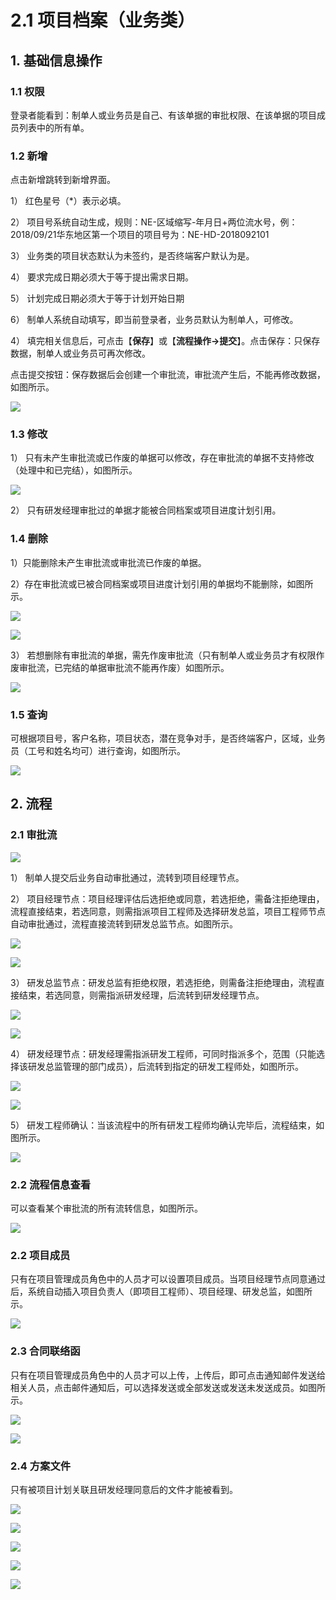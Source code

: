 # 2.1 项目档案（业务类）

## 1. 基础信息操作

### 1.1  权限

登录者能看到：制单人或业务员是自己、有该单据的审批权限、在该单据的项目成员列表中的所有单。

### 1.2   新增

点击新增跳转到新增界面。

1） 红色星号（\*）表示必填。

2） 项目号系统自动生成，规则：NE-区域缩写-年月日+两位流水号，例：2018/09/21华东地区第一个项目的项目号为：NE-HD-2018092101

3） 业务类的项目状态默认为未签约，是否终端客户默认为是。

4） 要求完成日期必须大于等于提出需求日期。

5） 计划完成日期必须大于等于计划开始日期

6） 制单人系统自动填写，即当前登录者，业务员默认为制单人，可修改。

4）  填完相关信息后，可点击【**保存**】或【**流程操作-&gt;提交**】。点击保存：只保存数据，制单人或业务员可再次修改。

点击提交按钮：保存数据后会创建一个审批流，审批流产生后，不能再修改数据，如图所示。

![](../.gitbook/assets/image%20%2887%29.png)

### 1.3   修改

1） 只有未产生审批流或已作废的单据可以修改，存在审批流的单据不支持修改（处理中和已完结），如图所示。

![](../.gitbook/assets/image%20%2877%29.png)

2）只有研发经理审批过的单据才能被合同档案或项目进度计划引用。

### 1.4 删除

1）只能删除未产生审批流或审批流已作废的单据。

2）存在审批流或已被合同档案或项目进度计划引用的单据均不能删除，如图所示。

![](../.gitbook/assets/image%20%2815%29.png)

![](../.gitbook/assets/image%20%2811%29.png)

3）若想删除有审批流的单据，需先作废审批流（只有制单人或业务员才有权限作废审批流，已完结的单据审批流不能再作废）如图所示。

![](../.gitbook/assets/image%20%2841%29.png)

### 1.5   查询

可根据项目号，客户名称，项目状态，潜在竞争对手，是否终端客户，区域，业务员（工号和姓名均可）进行查询，如图所示。

![](../.gitbook/assets/image%20%2822%29.png)

## 2. 流程

### 2.1  审批流

![](../.gitbook/assets/image%20%286%29.png)



1）  制单人提交后业务自动审批通过，流转到项目经理节点。 

2） 项目经理节点：项目经理评估后选拒绝或同意，若选拒绝，需备注拒绝理由，流程直接结束，若选同意，则需指派项目工程师及选择研发总监，项目工程师节点自动审批通过，流程直接流转到研发总监节点。如图所示。

![](../.gitbook/assets/image%20%283%29.png)

![](../.gitbook/assets/image%20%2847%29.png)

3）  研发总监节点：研发总监有拒绝权限，若选拒绝，则需备注拒绝理由，流程直接结束，若选同意，则需指派研发经理，后流转到研发经理节点。

![](../.gitbook/assets/image%20%281%29.png)

![](../.gitbook/assets/image%20%2880%29.png)

4）  研发经理节点：研发经理需指派研发工程师，可同时指派多个，范围（只能选择该研发总监管理的部门成员），后流转到指定的研发工程师处，如图所示。

![](../.gitbook/assets/image%20%2840%29.png)

![](../.gitbook/assets/image%20%2895%29.png)

5） 研发工程师确认：当该流程中的所有研发工程师均确认完毕后，流程结束，如图所示。

![](../.gitbook/assets/image%20%2860%29.png)

### 2.2 流程信息查看

可以查看某个审批流的所有流转信息，如图所示。

![](../.gitbook/assets/image%20%2845%29.png)

### 2.2   项目成员

只有在项目管理成员角色中的人员才可以设置项目成员。当项目经理节点同意通过后，系统自动插入项目负责人（即项目工程师）、项目经理、研发总监，如图所示。

![](../.gitbook/assets/image%20%2870%29.png)



### 2.3   合同联络函

只有在项目管理成员角色中的人员才可以上传，上传后，即可点击通知邮件发送给相关人员，点击邮件通知后，可以选择发送或全部发送或发送未发送成员。如图所示。

![](../.gitbook/assets/image%20%2882%29.png)

![](../.gitbook/assets/image%20%2885%29.png)

### 2.4  方案文件

只有被项目计划关联且研发经理同意后的文件才能被看到。

![](../.gitbook/assets/image%20%2891%29.png)

![](../.gitbook/assets/image%20%2849%29.png)

![](../.gitbook/assets/image%20%2889%29.png)

![](file:///C:\Users\GONGL1~1\AppData\Local\Temp\msohtmlclip1\01\clip_image008.jpg)

![](file:///C:\Users\GONGL1~1\AppData\Local\Temp\msohtmlclip1\01\clip_image010.jpg)



